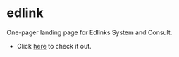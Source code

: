 # edlink
One-pager landing page for Edlinks System and Consult.
 - Click [here](https://edlinks.netlify.app) to check it out.
